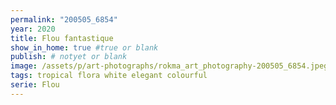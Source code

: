 ```yaml
---
permalink: "200505_6854"
year: 2020
title: Flou fantastique
show_in_home: true #true or blank
publish: # notyet or blank
image: /assets/p/art-photographs/rokma_art_photography-200505_6854.jpeg
tags: tropical flora white elegant colourful
serie: Flou
---
```

